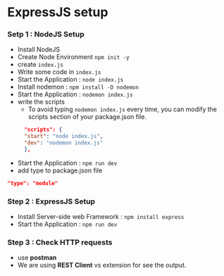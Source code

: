 # ExpressJS setup

### Setp 1 : NodeJS Setup
* Install NodeJS
* Create Node Environment `npm init -y`  
* create `index.js`
* Write some code in `index.js`
* Start the Application : `node index.js`
* Install nodemon : `npm install -D nodemon`
* Start the Application : `nodemon index.js`
* write the scripts
    - To avoid typing `nodemon index.js` every time, you can modify the scripts section of your package.json file. 
    ```json
      "scripts": {
      "start": "node index.js",
      "dev": "nodemon index.js"
      },
    ```
* Start the Application : `npm run dev`   
* add type to package.json file 
```json
"type": "module" 
```

### Step 2 : ExpressJS Setup
* Install Server-side web Framework : `npm install express`
* Start the Application : `npm run dev`

### Step 3 : Check HTTP requests
* use __postman__
* We are using **REST Client** vs extension for see the output.